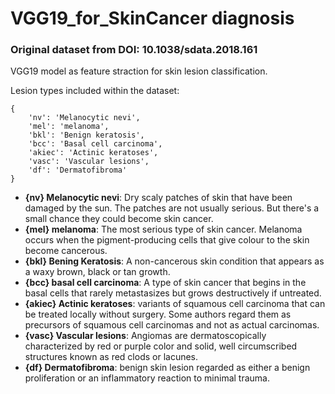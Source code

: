 # VGG19_for_SkinCancer diagnosis


### Original dataset from DOI: **10.1038/sdata.2018.161**

VGG19 model as feature straction for skin lesion classification.


Lesion types included within the dataset:

```
{
    'nv': 'Melanocytic nevi',
    'mel': 'melanoma',
    'bkl': 'Benign keratosis',
    'bcc': 'Basal cell carcinoma',
    'akiec': 'Actinic keratoses',
    'vasc': 'Vascular lesions',
    'df': 'Dermatofibroma'
}
```

*  **{nv} Melanocytic nevi**: Dry scaly patches of skin that have been damaged by the sun. The patches are not usually serious. But there's a small chance they could become skin cancer.
*  **{mel} melanoma**: The most serious type of skin cancer.
Melanoma occurs when the pigment-producing cells that give colour to the skin become cancerous.
*  **{bkl} Bening Keratosis**: A non-cancerous skin condition that appears as a waxy brown, black or tan growth.
* **{bcc} basal cell carcinoma**: A type of skin cancer that begins in the basal cells that rarely metastasizes but grows destructively if untreated.
* **{akiec} Actinic keratoses**: variants of squamous cell carcinoma that can be treated locally without surgery. Some authors regard them as precursors of squamous cell carcinomas and not as actual carcinomas.
* **{vasc} Vascular lesions**: Angiomas are dermatoscopically characterized by red or purple color and solid, well circumscribed structures known as red clods or lacunes.
* **{df} Dermatofibroma**:  benign skin lesion regarded as either a benign proliferation or an inflammatory reaction to minimal trauma.
